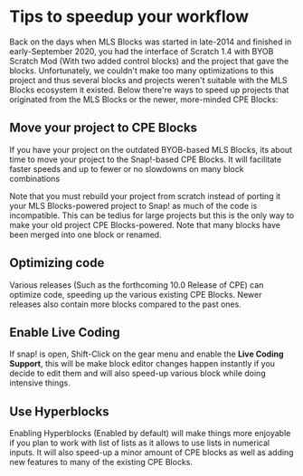 # Tips to speedup your workflow
Back on the days when MLS Blocks was started in late-2014 and finished in early-September 2020, you had the interface of Scratch 1.4 with BYOB Scratch Mod (With two added control blocks) and the project that gave the blocks. Unfortunately, we couldn't make too many optimizations to this project and thus several blocks and projects weren't suitable with the MLS Blocks ecosystem it existed. Below there're ways to speed up projects that originated from the MLS Blocks or the newer, more-minded CPE Blocks:

## Move your project to CPE Blocks
If you have your project on the outdated BYOB-based MLS Blocks, its about time to move your project to the Snap!-based CPE Blocks. It will facilitate faster speeds and up to fewer or no slowdowns on many block combinations

Note that you must rebuild your project from scratch instead of porting it your MLS Blocks-powered project to Snap! as much of the code is incompatible. This can be tedius for large projects but this is the only way to make your old project CPE Blocks-powered. Note that many blocks have been merged into one block or renamed.

## Optimizing code
Various releases (Such as the forthcoming 10.0 Release of CPE) can optimize code, speeding up the various existing CPE Blocks. Newer releases also contain more blocks compared to the past ones.

## Enable Live Coding
If snap! is open, Shift-Click on the gear menu and enable the **Live Coding Support**, this will be make block editor changes happen instantly if you decide to edit them and will also speed-up various block while doing intensive things.

## Use Hyperblocks
Enabling Hyperblocks (Enabled by default) will make things more enjoyable if you plan to work with list of lists as it allows to use lists in numerical inputs. It will also speed-up a minor amount of CPE blocks as well as adding new features to many of the existing CPE Blocks.
